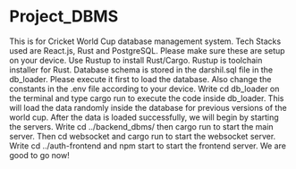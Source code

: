 # Project_DBMS
This is for Cricket World Cup database management system. Tech Stacks used are React.js, Rust and PostgreSQL. Please make sure these are setup on your device. Use Rustup to install Rust/Cargo. Rustup is toolchain installer for Rust.
Database schema is stored in the darshil.sql file in the db_loader. Please execute it first to load the database.
Also change the constants in the .env file according to your device.
Write cd db_loader on the terminal and type cargo run to execute the code inside db_loader. This will load the data randomly inside the database for previous versions of the world cup.
After the data is loaded successfully, we will begin by starting the servers.
Write cd ../backend_dbms/ then cargo run to start the main server. Then cd websocket and cargo run to start the websocket server. Write cd ../auth-frontend and npm start to start the frontend server. We are good to go now!